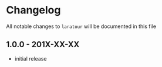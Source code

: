 # Changelog

All notable changes to `laratour` will be documented in this file

## 1.0.0 - 201X-XX-XX

- initial release
